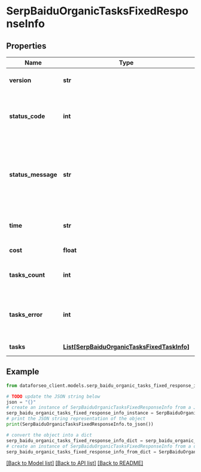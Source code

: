 # SerpBaiduOrganicTasksFixedResponseInfo


## Properties

Name | Type | Description | Notes
------------ | ------------- | ------------- | -------------
**version** | **str** | the current version of the API | [optional] 
**status_code** | **int** | general status code you can find the full list of the response codes here | [optional] 
**status_message** | **str** | general informational message you can find the full list of general informational messages here | [optional] 
**time** | **str** | total execution time, seconds | [optional] 
**cost** | **float** | total tasks cost, USD | [optional] 
**tasks_count** | **int** | the number of tasks in the tasks array | [optional] 
**tasks_error** | **int** | the number of tasks in the tasks array returned with an error | [optional] 
**tasks** | [**List[SerpBaiduOrganicTasksFixedTaskInfo]**](SerpBaiduOrganicTasksFixedTaskInfo.md) | array of tasks | [optional] 

## Example

```python
from dataforseo_client.models.serp_baidu_organic_tasks_fixed_response_info import SerpBaiduOrganicTasksFixedResponseInfo

# TODO update the JSON string below
json = "{}"
# create an instance of SerpBaiduOrganicTasksFixedResponseInfo from a JSON string
serp_baidu_organic_tasks_fixed_response_info_instance = SerpBaiduOrganicTasksFixedResponseInfo.from_json(json)
# print the JSON string representation of the object
print(SerpBaiduOrganicTasksFixedResponseInfo.to_json())

# convert the object into a dict
serp_baidu_organic_tasks_fixed_response_info_dict = serp_baidu_organic_tasks_fixed_response_info_instance.to_dict()
# create an instance of SerpBaiduOrganicTasksFixedResponseInfo from a dict
serp_baidu_organic_tasks_fixed_response_info_from_dict = SerpBaiduOrganicTasksFixedResponseInfo.from_dict(serp_baidu_organic_tasks_fixed_response_info_dict)
```
[[Back to Model list]](../README.md#documentation-for-models) [[Back to API list]](../README.md#documentation-for-api-endpoints) [[Back to README]](../README.md)



